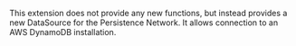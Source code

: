This extension does not provide any new functions, but instead
provides a new DataSource for the Persistence Network. It allows
connection to an AWS DynamoDB installation.
